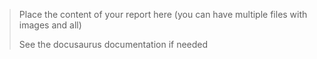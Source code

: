 > Place the content of your report here (you can have multiple files with images and all)
>
> See the docusaurus documentation if needed
